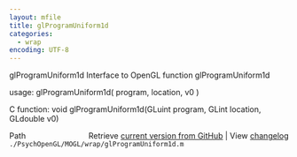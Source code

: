 ```yaml
---
layout: mfile
title: glProgramUniform1d
categories:
  - wrap
encoding: UTF-8
---
```


glProgramUniform1d  Interface to OpenGL function glProgramUniform1d

usage:  glProgramUniform1d\( program, location, v0 \)

C function:  void glProgramUniform1d\(GLuint program, GLint location, GLdouble v0\)


<div class="code_header" style="text-align:right;">
  <span style="float:left;">Path&nbsp;&nbsp;</span> <span class="counter">Retrieve <a href=
  "https://raw.github.com/Psychtoolbox-3/Psychtoolbox-3/beta/./PsychOpenGL/MOGL/wrap/glProgramUniform1d.m">current version from GitHub</a> | View <a href=
  "https://github.com/Psychtoolbox-3/Psychtoolbox-3/commits/beta/./PsychOpenGL/MOGL/wrap/glProgramUniform1d.m">changelog</a></span>
</div>
<div class="code">
  <code>./PsychOpenGL/MOGL/wrap/glProgramUniform1d.m</code>
</div>
